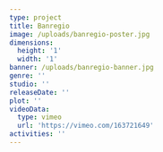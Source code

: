 ```yaml
---
type: project
title: Banregio
image: /uploads/banregio-poster.jpg
dimensions:
  height: '1'
  width: '1'
banner: /uploads/banregio-banner.jpg
genre: ''
studio: ''
releaseDate: ''
plot: ''
videoData:
  type: vimeo
  url: 'https://vimeo.com/163721649'
activities: ''
---
```


